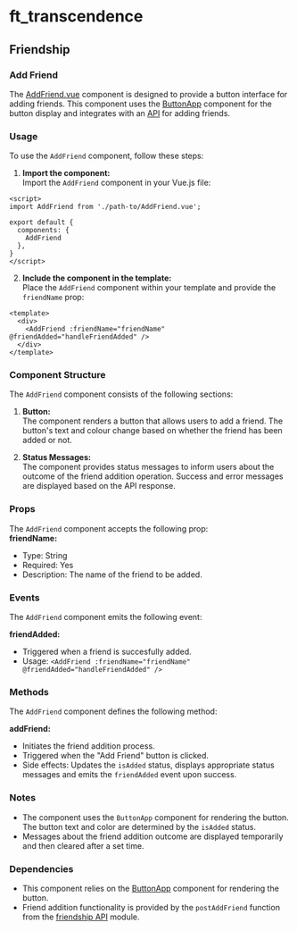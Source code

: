 # ft_transcendence
## Friendship
### Add Friend
The [AddFriend.vue](../../../frontend/src/components/user/friends/AddFriend.vue) component is designed to provide a button interface for adding friends. This component uses the [ButtonApp](../../../frontend/src/components/ButtonApp.vue) component for the button display and integrates with an [API](../../../frontend/src/components/user/friends/api/friendship.api.ts) for adding friends.  

### Usage
To use the `AddFriend` component, follow these steps:

1. **Import the component:**  
Import the `AddFriend` component in your Vue.js file:
```
<script>
import AddFriend from './path-to/AddFriend.vue';

export default {
  components: {
    AddFriend
  },
}
</script>
```
2. **Include the component in the template:**  
Place the `AddFriend` component within your template and provide the `friendName` prop:
```
<template>
  <div>
    <AddFriend :friendName="friendName" @friendAdded="handleFriendAdded" />
  </div>
</template>
```

### Component Structure
The `AddFriend` component consists of the following sections:  
1. **Button:**  
The component renders a button that allows users to add a friend. The button's text and colour change based on whether the friend has been added or not.

2. **Status Messages:**  
The component provides status messages to inform users about the outcome of the friend addition operation. Success and error messages are displayed based on the API response.  

### Props
The `AddFriend` component accepts the following prop:  
**friendName:**
- Type: String  
- Required: Yes  
- Description: The name of the friend to be added.  

### Events
The `AddFriend` component emits the following event:

**friendAdded:**  
- Triggered when a friend is succesfully added.  
- Usage: `<AddFriend :friendName="friendName" @friendAdded="handleFriendAdded" />`

### Methods
The `AddFriend` component defines the following method:

**addFriend:**
- Initiates the friend addition process.  
- Triggered when the "Add Friend" button is clicked.  
- Side effects: Updates the `isAdded` status, displays appropriate status messages and emits the `friendAdded` event upon success.  

### Notes
- The component uses the `ButtonApp` component for rendering the button. The button text and color are determined by the `isAdded` status.  
- Messages about the friend addition outcome are displayed temporarily and then cleared after a set time.  

### Dependencies
- This component relies on the [ButtonApp](../../../frontend/src/components/ButtonApp.vue) component for rendering the button.  
- Friend addition functionality is provided by the `postAddFriend` function from the [friendship API](../../../frontend/src/components/user/friends/api/friendship.api.ts) module.  
